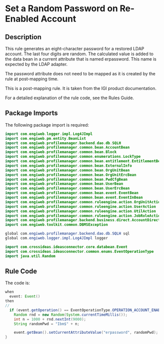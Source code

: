# Set a Random Password on Re-Enabled Account

## Description
This rule generates an eight-character password for a restored LDAP account. The last four digits are random. The calculated value is added to the data bean in a current attribute that is named erpassword. This name is expected by the LDAP adapter.

The password attribute does not need to be mapped as it is created by the rule at post-mapping time.

This is a post-mapping rule. It is taken from the IGI product documentation.

For a detailed explanation of the rule code, see the Rules Guide.

## Package Imports
The following package import is required:
```java
import com.engiweb.logger.impl.Log4JImpl
import com.engiweb.pm.entity.BeanList
import com.engiweb.profilemanager.backend.dao.db.SQLH
import com.engiweb.profilemanager.common.bean.AccountBean
import com.engiweb.profilemanager.common.bean.Block
import com.engiweb.profilemanager.common.enumerations.LockType
import com.engiweb.profilemanager.common.bean.entitlement.EntitlementBean
import com.engiweb.profilemanager.common.bean.ExternalInfo
import com.engiweb.profilemanager.common.bean.OrgUnitBean
import com.engiweb.profilemanager.common.bean.OrgUnitErcBean
import com.engiweb.profilemanager.common.bean.PwdCfgBean
import com.engiweb.profilemanager.common.bean.UserBean
import com.engiweb.profilemanager.common.bean.UserErcBean
import com.engiweb.profilemanager.common.bean.event.EventBean
import com.engiweb.profilemanager.common.bean.event.EventInBean
import com.engiweb.profilemanager.common.ruleengine.action.OrgUnitAction
import com.engiweb.profilemanager.common.ruleengine.action.UserAction
import com.engiweb.profilemanager.common.ruleengine.action.UtilAction
import com.engiweb.profilemanager.common.ruleengine.action.JobRoleAction
import com.engiweb.profilemanager.backend.business.direct.AccountDirect
import com.engiweb.toolkit.common.DBMSException

global com.engiweb.profilemanager.backend.dao.db.SQLH sql
global com.engiweb.logger.impl.Log4JImpl logger
```

```java
import com.crossideas.ideasconnector.core.databean.Event
import com.crossideas.ideasconnector.common.enums.EventOperationType
import java.util.Random
```

## Rule Code
The code is:
```java
when
  event: Event()
then
//
  if (event.getOperation() == EventOperationType.OPERATION_ACCOUNT_ENABLE) {
    Random rnd = new Random(System.currentTimeMillis());
    int n = 1000 + rnd.nextInt(9000);
    String randomPwd = "Ibm$" + n;

    event.getBean().setCurrentAttributeValue("erpassword", randomPwd);
}
```
